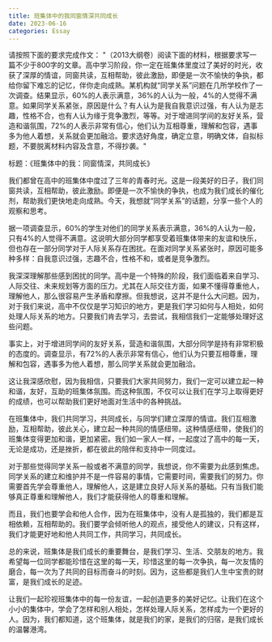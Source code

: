 ```yaml
---
title: 班集体中的我同窗情深共同成长
date: 2023-06-16
categories: Essay
---
```




请按照下面的要求完成作文：
"（2013大纲卷）阅读下面的材料，根据要求写一篇不少于800字的文章。高中学习阶段，你一定在班集体里度过了美好的时光，收获了深厚的情谊，同窗共读，互相帮助，彼此激励，即便是一次不愉快的争执，都给你留下难忘的记忆，伴你走向成熟。某机构就“同学关系”问题在几所学校作了一次调查。结果显示，60%的人表示满意，36%的人认为一般，4%的人觉得不满意。如果同学关系紧张，原因是什么？有人认为是我自我意识过强，有人认为是志趣，性格不合，也有人认为缘于竞争激烈，等等。对于增进同学间的友好关系，营造和谐氛围，72%的人表示非常有信心，他们认为互相尊重，理解和包容，遇事多为他人着想，关系就会更加融洽。要求选好角度，确定立意，明确文体，自拟标题，不要脱离材料内容及含意，不得抄袭。"

标题：《班集体中的我：同窗情深，共同成长》

我们都曾在高中的班集体中度过了三年的青春时光。这是一段美好的日子，我们同窗共读，互相帮助，彼此激励。即便是一次不愉快的争执，也成为我们成长的催化剂，帮助我们更快地走向成熟。今天，我想就“同学关系”的话题，分享一些个人的观察和思考。

据一项调查显示，60%的学生对他们的同学关系表示满意，36%的人认为一般，只有4%的人觉得不满意。这说明大部分同学都享受着班集体带来的友谊和快乐，但也存在一部分同学对于人际关系存在困扰。在面对同学关系紧张时，原因可能多种多样：自我意识过强，志趣不合，性格不和，或者是竞争激烈。

我深深理解那些感到困扰的同学。高中是一个特殊的阶段，我们面临着来自学习、人际交往、未来规划等方面的压力。尤其在人际交往方面，如果不懂得尊重他人，理解他人，那么很容易产生矛盾和摩擦。但我想说，这并不是什么大问题。因为，对于我们来说，高中不仅仅是学习知识的地方，更是我们学习如何与人相处，如何处理人际关系的地方。只要我们肯去学习，去尝试，我相信我们一定能够处理好这些问题。

事实上，对于增进同学间的友好关系，营造和谐氛围，大部分同学是持有非常积极的态度的。调查显示，有72%的人表示非常有信心，他们认为只要互相尊重，理解和包容，遇事多为他人着想，那么同学关系就会更加融洽。

这让我深感欣慰，因为我相信，只要我们大家共同努力，我们一定可以建立起一种和谐，友好，互助的班集体氛围。而这种氛围，不仅可以让我们在学习上取得更好的成绩，也可以帮助我们更好地面对生活中的各种挑战。

在班集体中，我们共同学习，共同成长，与同学们建立深厚的情谊。我们互相激励，互相帮助，彼此关心，建立起一种共同的情感纽带。这种情感纽带，使我们的班集体变得更加和谐，更加紧密。我们如一家人一样，一起度过了高中的每一天，无论是成功，还是挫折，都在彼此的陪伴和支持中一同度过。

对于那些觉得同学关系一般或者不满意的同学，我想说，你不需要为此感到焦虑。同学关系的建立和维护并不是一件容易的事情，它需要时间，需要我们的努力。你需要首先学会尊重他人，理解他人，这是建立良好人际关系的基础。只有当我们能够真正尊重和理解他人，我们才能获得他人的尊重和理解。

而且，我们也要学会和他人合作，因为在班集体中，没有人是孤独的，我们都是互相依赖，互相帮助的。我们要学会倾听他人的观点，接受他人的建议，只有这样，我们才能更好地和他人共同工作，共同学习，共同成长。

总的来说，班集体是我们成长的重要舞台，是我们学习、生活、交朋友的地方。我希望每一位同学都能珍惜在这里的每一天，珍惜这里的每一次争执，每一次友情的磨合，每一次为了共同的目标而奋斗的时刻。因为，这些都是我们人生中宝贵的财富，是我们成长的足迹。

让我们一起珍视班集体中的每一份友谊，一起创造更多的美好记忆。让我们在这个小小的集体中，学会了怎样和别人相处，怎样处理人际关系，怎样成为一个更好的人。因为，我们都知道，这个班集体，就是我们的家，是我们的归宿，是我们成长的温馨港湾。